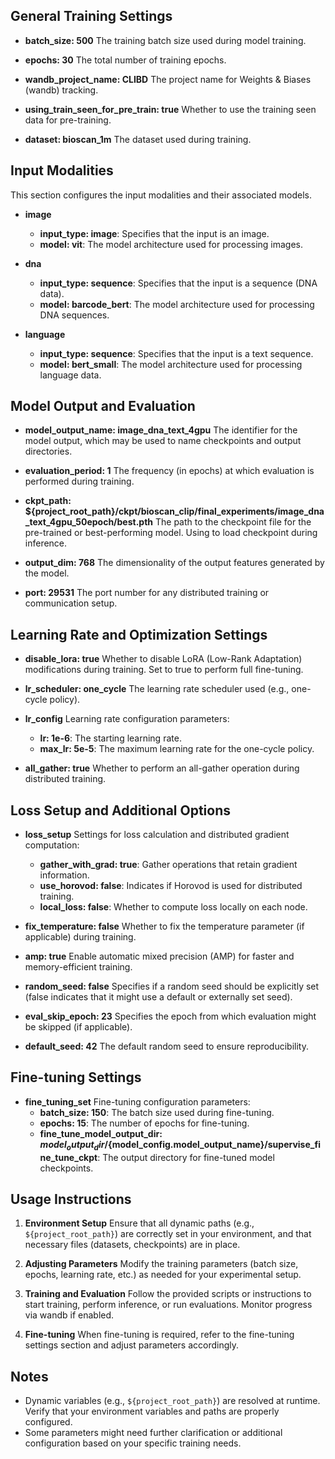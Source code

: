 ## General Training Settings

- **batch_size: 500**
  The training batch size used during model training.

- **epochs: 30**
  The total number of training epochs.

- **wandb_project_name: CLIBD**
  The project name for Weights & Biases (wandb) tracking.

- **using_train_seen_for_pre_train: true**
  Whether to use the training seen data for pre-training.

- **dataset: bioscan_1m**
  The dataset used during training.

## Input Modalities

This section configures the input modalities and their associated models.

- **image**
  - **input_type: image**: Specifies that the input is an image.
  - **model: vit**: The model architecture used for processing images.

- **dna**
  - **input_type: sequence**: Specifies that the input is a sequence (DNA data).
  - **model: barcode_bert**: The model architecture used for processing DNA sequences.

- **language**
  - **input_type: sequence**: Specifies that the input is a text sequence.
  - **model: bert_small**: The model architecture used for processing language data.

## Model Output and Evaluation

- **model_output_name: image_dna_text_4gpu**
  The identifier for the model output, which may be used to name checkpoints and output directories.

- **evaluation_period: 1**
  The frequency (in epochs) at which evaluation is performed during training.

- **ckpt_path: ${project_root_path}/ckpt/bioscan_clip/final_experiments/image_dna_text_4gpu_50epoch/best.pth**
  The path to the checkpoint file for the pre-trained or best-performing model. Using to load checkpoint during inference.

- **output_dim: 768**
  The dimensionality of the output features generated by the model.

- **port: 29531**
  The port number for any distributed training or communication setup.

## Learning Rate and Optimization Settings

- **disable_lora: true**
  Whether to disable LoRA (Low-Rank Adaptation) modifications during training. Set to true to perform full fine-tuning.

- **lr_scheduler: one_cycle**
  The learning rate scheduler used (e.g., one-cycle policy).

- **lr_config**
  Learning rate configuration parameters:
  - **lr: 1e-6**: The starting learning rate.
  - **max_lr: 5e-5**: The maximum learning rate for the one-cycle policy.

- **all_gather: true**
  Whether to perform an all-gather operation during distributed training.

## Loss Setup and Additional Options

- **loss_setup**
  Settings for loss calculation and distributed gradient computation:
  - **gather_with_grad: true**: Gather operations that retain gradient information.
  - **use_horovod: false**: Indicates if Horovod is used for distributed training.
  - **local_loss: false**: Whether to compute loss locally on each node.

- **fix_temperature: false**
  Whether to fix the temperature parameter (if applicable) during training.

- **amp: true**
  Enable automatic mixed precision (AMP) for faster and memory-efficient training.

- **random_seed: false**
  Specifies if a random seed should be explicitly set (false indicates that it might use a default or externally set seed).

- **eval_skip_epoch: 23**
  Specifies the epoch from which evaluation might be skipped (if applicable).

- **default_seed: 42**
  The default random seed to ensure reproducibility.

## Fine-tuning Settings

- **fine_tuning_set**
  Fine-tuning configuration parameters:
  - **batch_size: 150**: The batch size used during fine-tuning.
  - **epochs: 15**: The number of epochs for fine-tuning.
  - **fine_tune_model_output_dir: ${model_output_dir}/${model_config.model_output_name}/supervise_fine_tune_ckpt**: The output directory for fine-tuned model checkpoints.

## Usage Instructions

1. **Environment Setup**
   Ensure that all dynamic paths (e.g., `${project_root_path}`) are correctly set in your environment, and that necessary files (datasets, checkpoints) are in place.

2. **Adjusting Parameters**
   Modify the training parameters (batch size, epochs, learning rate, etc.) as needed for your experimental setup.

3. **Training and Evaluation**
   Follow the provided scripts or instructions to start training, perform inference, or run evaluations. Monitor progress via wandb if enabled.

4. **Fine-tuning**
   When fine-tuning is required, refer to the fine-tuning settings section and adjust parameters accordingly.

## Notes

- Dynamic variables (e.g., `${project_root_path}`) are resolved at runtime. Verify that your environment variables and paths are properly configured.
- Some parameters might need further clarification or additional configuration based on your specific training needs.

